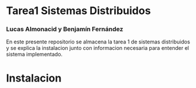 # Tarea1 Sistemas Distribuidos
### Lucas Almonacid y Benjamín Fernández 
En este presente repositorio se almacena la tarea 1 de sistemas distribuidos y se explica la instalacion junto con informacion necesaria para entender el sistema implementado.
# Instalacion

